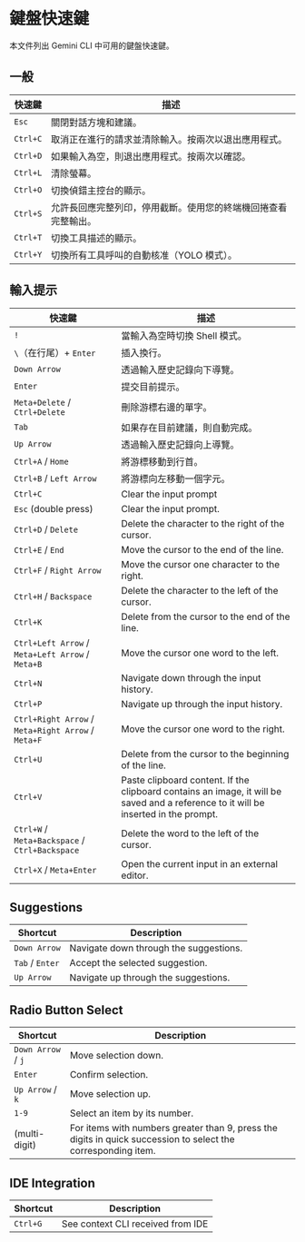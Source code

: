 # 鍵盤快速鍵

本文件列出 Gemini CLI 中可用的鍵盤快速鍵。

## 一般

| 快速鍵   | 描述                                                       |
| -------- | ---------------------------------------------------------- |
| `Esc`    | 關閉對話方塊和建議。                                       |
| `Ctrl+C` | 取消正在進行的請求並清除輸入。按兩次以退出應用程式。       |
| `Ctrl+D` | 如果輸入為空，則退出應用程式。按兩次以確認。               |
| `Ctrl+L` | 清除螢幕。                                                 |
| `Ctrl+O` | 切換偵錯主控台的顯示。                                     |
| `Ctrl+S` | 允許長回應完整列印，停用截斷。使用您的終端機回捲查看完整輸出。 |
| `Ctrl+T` | 切換工具描述的顯示。                                       |
| `Ctrl+Y` | 切換所有工具呼叫的自動核准（YOLO 模式）。                  |

## 輸入提示

| 快速鍵                                      | 描述                                               |
| ------------------------------------------- | -------------------------------------------------- |
| `!`                                         | 當輸入為空時切換 Shell 模式。                      |
| `\`（在行尾）+ `Enter`                      | 插入換行。                                         |
| `Down Arrow`                                | 透過輸入歷史記錄向下導覽。                         |
| `Enter`                                     | 提交目前提示。                                     |
| `Meta+Delete` / `Ctrl+Delete`               | 刪除游標右邊的單字。                               |
| `Tab`                                       | 如果存在目前建議，則自動完成。                     |
| `Up Arrow`                                  | 透過輸入歷史記錄向上導覽。                         |
| `Ctrl+A` / `Home`                           | 將游標移動到行首。                                 |
| `Ctrl+B` / `Left Arrow`                     | 將游標向左移動一個字元。                           |
| `Ctrl+C`                                           | Clear the input prompt                                                                                                              |
| `Esc` (double press)                               | Clear the input prompt.                                                                                                             |
| `Ctrl+D` / `Delete`                                | Delete the character to the right of the cursor.                                                                                    |
| `Ctrl+E` / `End`                                   | Move the cursor to the end of the line.                                                                                             |
| `Ctrl+F` / `Right Arrow`                           | Move the cursor one character to the right.                                                                                         |
| `Ctrl+H` / `Backspace`                             | Delete the character to the left of the cursor.                                                                                     |
| `Ctrl+K`                                           | Delete from the cursor to the end of the line.                                                                                      |
| `Ctrl+Left Arrow` / `Meta+Left Arrow` / `Meta+B`   | Move the cursor one word to the left.                                                                                               |
| `Ctrl+N`                                           | Navigate down through the input history.                                                                                            |
| `Ctrl+P`                                           | Navigate up through the input history.                                                                                              |
| `Ctrl+Right Arrow` / `Meta+Right Arrow` / `Meta+F` | Move the cursor one word to the right.                                                                                              |
| `Ctrl+U`                                           | Delete from the cursor to the beginning of the line.                                                                                |
| `Ctrl+V`                                           | Paste clipboard content. If the clipboard contains an image, it will be saved and a reference to it will be inserted in the prompt. |
| `Ctrl+W` / `Meta+Backspace` / `Ctrl+Backspace`     | Delete the word to the left of the cursor.                                                                                          |
| `Ctrl+X` / `Meta+Enter`                            | Open the current input in an external editor.                                                                                       |

## Suggestions

| Shortcut        | Description                            |
| --------------- | -------------------------------------- |
| `Down Arrow`    | Navigate down through the suggestions. |
| `Tab` / `Enter` | Accept the selected suggestion.        |
| `Up Arrow`      | Navigate up through the suggestions.   |

## Radio Button Select

| Shortcut           | Description                                                                                                   |
| ------------------ | ------------------------------------------------------------------------------------------------------------- |
| `Down Arrow` / `j` | Move selection down.                                                                                          |
| `Enter`            | Confirm selection.                                                                                            |
| `Up Arrow` / `k`   | Move selection up.                                                                                            |
| `1-9`              | Select an item by its number.                                                                                 |
| (multi-digit)      | For items with numbers greater than 9, press the digits in quick succession to select the corresponding item. |

## IDE Integration

| Shortcut | Description                       |
| -------- | --------------------------------- |
| `Ctrl+G` | See context CLI received from IDE |
